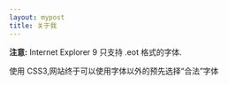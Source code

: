 ```yaml
---
layout: mypost
title: 关于我
---
```

<!DOCTYPE html>
<html>
<head>
<meta charset="utf-8"> 
<title>菜鸟教程(runoob.com)</title> 
<style> 
@font-face
{
	font-family: myFirstFont;
	src: url('Sansation_Light.ttf')
		,url('Sansation_Light.eot'); /* IE9 */
}

div
{
	font-family:myFirstFont;
}
</style>
</head>
<body>

<p><b>注意:</b> Internet Explorer 9 只支持 .eot 格式的字体.</p>

<div>
使用 CSS3,网站终于可以使用字体以外的预先选择“合法”字体
</div>

</body>
</html>
